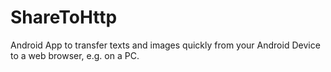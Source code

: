 # ShareToHttp
Android App to transfer texts and images quickly from your Android Device to a web browser, e.g. on a PC.  
